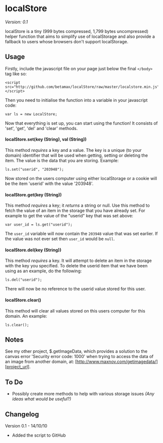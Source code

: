 localStore
==============
*Version: 0.1*

localStore is a tiny (999 bytes compressed, 1,799 bytes uncompressed) helper function that aims to simplify use of localStorage and also provide a fallback to users whose browsers don't support localStorage.

Usage
-----

Firstly, include the javascript file on your page just below the final `</body>` tag like so:

	<script src="http://github.com/betamax/localStore/raw/master/localstore.min.js"></script>

Then you need to initialise the function into a variable in your javascript code:

	var ls = new LocalStore;

Now that everything is set up, you can start using the function! It consists of 'set', 'get', 'del' and 'clear' methods.

#### localStore.set(key (String), val (String))

This method _requires_ a key and a value. The key is a unique (to your domain) identifier that will be used when getting, setting or deleting the item. The value is the data that you are storing. Example:

	ls.set("userid", "203948");

Now stored on the users computer using either localStorage or a cookie will be the item 'userid' with the value '203948'.

#### localStore.get(key (String))

This method _requires_ a key; it _returns_ a string or null. Use this method to fetch the value of an item in the storage that you have already set. For example to get the value of the "userid" key that was set above:

	var user_id = ls.get("userid");

The `user_id` variable will now contain the `203948` value that was set earlier. If the value was not ever set then `user_id` would be `null`.

#### localStore.del(key (String))

This method _requires_ a key. It will attempt to delete an item in the storage with the key you specified. To delete the userid item that we have been using as an example, do the following:

	ls.del("userid");

There will now be no reference to the userid value stored for this user.

#### localStore.clear()

This method will clear all values stored on this users computer for this domain. An example:

	ls.clear();

Notes
-----

See my other project, $.getImageData, which provides a solution to the canvas error 'Security error code: 1000' when trying to access the data of an image from another domain, at: [http://www.maxnov.com/getimagedata/][project_url].

[project_url]: http://www.maxnov.com/getimagedata/

To Do
-----

 * Possibly create more methods to help with various storage issues _(Any ideas what would be useful?)_

Changelog
---------

Version 0.1 - 14/10/10

 * Added the script to GitHub